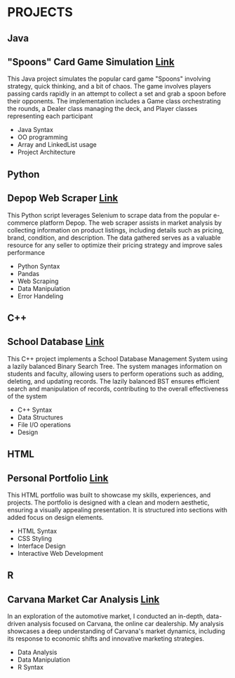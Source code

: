 # PROJECTS
## Java
## "Spoons" Card Game Simulation [Link](https://github.com/paigecaskey/spoons)

This Java project simulates the popular card game "Spoons" involving strategy, quick thinking, and a bit of chaos. The game involves players passing cards rapidly in an attempt to collect a set and grab a spoon before their opponents. The implementation includes a Game class orchestrating the rounds, a Dealer class managing the deck, and Player classes representing each participant
- Java Syntax
- OO programming
- Array and LinkedList usage
- Project Architecture

## Python
## Depop Web Scraper [Link](https://github.com/paigecaskey/webscraper)

This Python script leverages Selenium to scrape data from the popular e-commerce platform Depop. The web scraper assists in market analysis by collecting information on product listings, including details such as pricing, brand, condition, and description. The data gathered serves as a valuable resource for any seller to optimize their pricing strategy and improve sales performance
- Python Syntax
- Pandas
- Web Scraping
- Data Manipulation
- Error Handeling

## C++
## School Database [Link](https://github.com/paigecaskey/database)

This C++ project implements a School Database Management System using a lazily balanced Binary Search Tree. The system manages information on students and faculty, allowing users to perform operations such as adding, deleting, and updating records. The lazily balanced BST ensures efficient search and manipulation of records, contributing to the overall effectiveness of the system
- C++ Syntax
- Data Structures
- File I/O operations
- Design

## HTML 
## Personal Portfolio [Link](https://github.com/paigecaskey/portfolio)

This HTML portfolio was built to showcase my skills, experiences, and projects. The portfolio is designed with a clean and modern aesthetic, ensuring a visually appealing presentation. It is structured into sections with added focus on design elements.
- HTML Syntax
- CSS Styling
- Interface Design
- Interactive Web Development

## R 
## Carvana Market Car Analysis [Link](https://github.com/paigecaskey/carvana)

In an exploration of the automotive market, I conducted an in-depth, data-driven analysis focused on Carvana, the online car dealership. My analysis showcases a deep understanding of Carvana's market dynamics, including its response to economic shifts and innovative marketing strategies.
- Data Analysis
- Data Manipulation
- R Syntax


